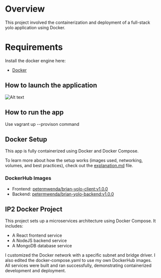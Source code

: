 # Overview
This project involved the containerization and deployment of a full-stack yolo application using Docker.


# Requirements
Install the docker engine here:
- [Docker](https://docs.docker.com/engine/install/) 

## How to launch the application 


![Alt text](image.png)

## How to run the app
Use vagrant up --provison command

## Docker Setup

This app is fully containerized using Docker and Docker Compose.

To learn more about how the setup works (images used, networking, volumes, and best practices), check out the [explanation.md](./explanation.md) file.

### DockerHub Images

- Frontend: [petermwenda/brian-yolo-client:v1.0.0](https://hub.docker.com/r/petermwenda/brian-yolo-client)
- Backend: [petermwenda/brian-yolo-backend:v1.0.0](https://hub.docker.com/r/petermwenda/brian-yolo-backend)
## IP2 Docker Project

This project sets up a microservices architecture using Docker Compose. It includes:
- A React frontend service
- A NodeJS backend service
- A MongoDB database service

I customized the Docker network with a specific subnet and bridge driver. I also edited the docker-compose.yaml to use my own DockerHub images. All services were built and ran successfully, demonstrating containerized development and deployment.


